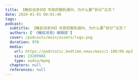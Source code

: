 ```yaml
---
title: 【睡前消息99】市政府搬到通州，为什么要“拆分”北京？
date: 2020-01-01 00:01:40
tags:
podcast:
  subtitle: 【睡前消息99】市政府搬到通州，为什么要“拆分”北京？
  authors: ['《睡前消息》编辑部']
  cover: /podcasts/main/assets/logo.png
  duration: 970
  media:
    url: https://podstatic.bedtime.news/main/1-100/99.mp3
    size: 23289984
    type: audio/mpeg
  chapters: null
  references: null
---
```

